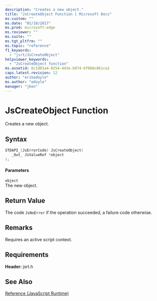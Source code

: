 ```yaml
---
description: "Creates a new object."
title: "JsCreateObject Function | Microsoft Docs"
ms.custom: ""
ms.date: "01/18/2017"
ms.prod: microsoft-edge
ms.reviewer: ""
ms.suite: ""
ms.tgt_pltfrm: ""
ms.topic: "reference"
f1_keywords: 
  - "jsrt/JsCreateObject"
helpviewer_keywords: 
  - "JsCreateObject function"
ms.assetid: 6c1d01a4-9254-443e-b974-6f0b0c861ca2
caps.latest.revision: 12
author: "erikadoyle"
ms.author: "edoyle"
manager: "jken"
---
```

# JsCreateObject Function
Creates a new object.
  
## Syntax  
  
```cpp  
STDAPI_(JsErrorCode) JsCreateObject(  
   _Out_ JsValueRef *object  
);  
```  
  
#### Parameters  
 `object`  
 The new object.  
  
## Return Value  
 The code `JsNoError` if the operation succeeded, a failure code otherwise.  
  
## Remarks  
 Requires an active script context.  
  
## Requirements  
 **Header:** jsrt.h  
  
## See Also  
 [Reference (JavaScript Runtime)](../chakra-hosting/reference-javascript-runtime.md)
